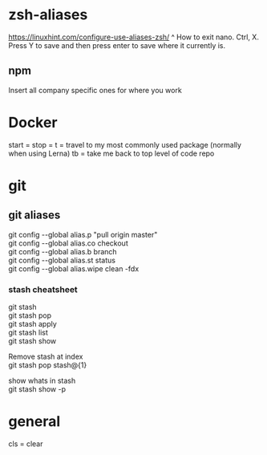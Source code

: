 # zsh-aliases

https://linuxhint.com/configure-use-aliases-zsh/
^ How to exit nano. Ctrl, X. Press Y to save and then press enter to save where it currently is.

## npm
Insert all company specific ones for where you work

# Docker
start = 
stop = 
t = travel to my most commonly used package (normally when using Lerna)
tb = take me back to top level of code repo

# git

## git aliases
git config --global alias.p "pull origin master"  
git config --global alias.co checkout   
git config --global alias.b branch  
git config --global alias.st status  
git config --global alias.wipe clean -fdx  

### stash cheatsheet

git stash  
git stash pop  
git stash apply  
git stash list  
git stash show  

Remove stash at index  
git stash pop stash@\{1\}

show whats in stash  
git stash show -p  

# general
cls = clear
